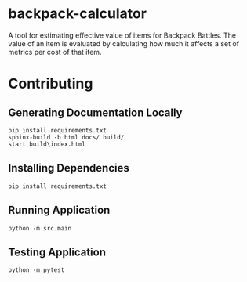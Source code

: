 # backpack-calculator
A tool for estimating effective value of items for Backpack Battles. The value of an item is evaluated by calculating how much it affects a set of metrics per cost of that item.

# Contributing
## Generating Documentation Locally
```
pip install requirements.txt
sphinx-build -b html docs/ build/
start build\index.html
```

## Installing Dependencies
```
pip install requirements.txt
```

## Running Application
```
python -m src.main
```

## Testing Application
```
python -m pytest
```
